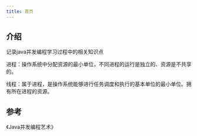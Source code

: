 ```yaml
---
title: 首页
---
```


## 介绍
记录java并发编程学习过程中的相关知识点


进程：操作系统中分配资源的最小单位，不同进程的运行是独立的、资源是不共享的。

线程：属于进程，是操作系统能够进行任务调度和执行的基本单位的最小单位。拥有所在进程的资源。

## 参考
《Java并发编程艺术》